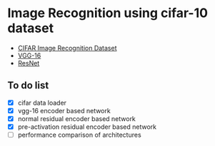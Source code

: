 # Image Recognition using cifar-10 dataset

* [CIFAR Image Recognition Dataset](https://www.cs.toronto.edu/~kriz/cifar.html) 
* [VGG-16](https://arxiv.org/abs/1409.1556)
* [ResNet](https://arxiv.org/abs/1603.05027)

## To do list

- [x] cifar data loader
- [x] vgg-16 encoder based network
- [x] normal residual encoder based network
- [x] pre-activation residual encoder based network
- [ ] performance comparison of architectures
